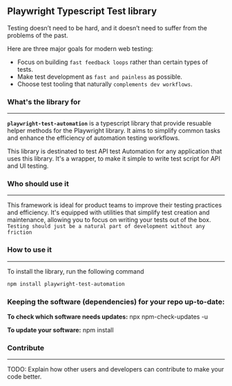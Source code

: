 ## Playwright Typescript Test library

Testing doesn’t need to be hard, and it doesn’t need to suffer from the problems of the past.

Here are three major goals for modern web testing:

- Focus on building `fast feedback loops` rather than certain types of tests.
- Make test development as `fast and painless` as possible.
- Choose test tooling that naturally `complements dev workflows`.

### What's the library for

---

**`playwright-test-automation`** is a typescript library that provide resuable helper methods for the Playwright
library.
It aims to simplify common tasks and enhance the efficiency of automation testing workflows.

This library is destinated to test API test Automation for any application that uses this library.
It's a wrapper, to make it simple to write test script for API and UI testing.

### Who should use it

---

This framework is ideal for product teams to improve their testing practices and efficiency. It's equipped with
utilities that simplify test creation and maintenance, allowing you to focus on writing your tests out of the box.
`Testing should just be a natural part of development without any friction`

### How to use it

---

To install the library, run the following command

```bash
npm install playwright-test-automation 
```

### Keeping the software (dependencies) for your repo up-to-date:

**To check which software needs updates:**
npx npm-check-updates -u

**To update your software:**
npm install

### Contribute

---

TODO: Explain how other users and developers can contribute to make your code better.
